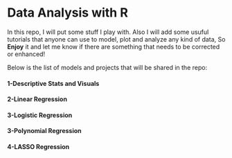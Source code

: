 # Data Analysis with R
In this repo, I will put some stuff I play with. Also I will add some usuful tutorials that anyone can use to model, plot and analyze any kind of data, So **Enjoy** it and let me know if there are something that needs to be corrected or enhanced!


Below is the list of models and projects that will be shared in the repo:



#### 1-Descriptive Stats and Visuals 

#### 2-Linear Regression

#### 3-Logistic Regression

#### 3-Polynomial Regression

#### 4-LASSO Regression

